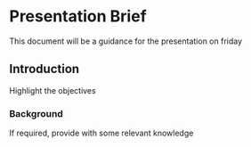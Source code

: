 # Presentation Brief

This document will be a guidance for the presentation on friday

## Introduction
Highlight the objectives

### Background
If required, provide with some relevant knowledge
